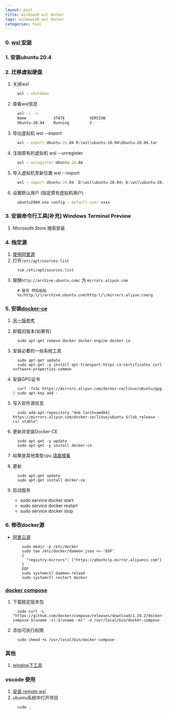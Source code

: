 ```yaml
---
layout: post
title: window10 wsl docker
tags: windows10 wsl docker
categories: tool
---
```




### 0. [wsl 安装](https://docs.microsoft.com/en-us/windows/wsl/install)
### 1. 安装ubuntu 20.4
### 2. 迁移虚拟硬盘
1. 关闭wsl
    ```bat
      wsl --shutdown
    ```
1. 查看wsl信息
    ```bat
      wsl -l -v
      Name            STATE           VERSION
      Ubuntu-20.04    Running         2
    ```
1. 导出虚拟机 wsl --export <DistroName> <PathtoTarArchive>
    ```bat
      wsl --export Ubuntu-20.04 D:\wsl\ubuntu-20.04\Ubuntu-20.04.tar
    ```
1. 注销原有的虚拟机  wsl --unregister <DistroName>
    ```bat
      wsl --unregister Ubuntu-20.04
    ```
1. 导入虚拟机至新位置 wsl --import <DistroName> <PathToDistroNewDirectory> <PathToTarArchive>
    ```bat
      wsl --import Ubuntu-20.04  D:\wsl\ubuntu-20.04\ D:\wsl\ubuntu-20.04\Ubuntu-20.04.tar
    ```
1. 设置默认用户 (指定原有虚拟机用户)
    ```bat
      ubuntu2004.exe config --default-user xxxx
    ```
### 3. 安装命令行工具[补充] Windows Terminal Preview 
1. Microsofe Store 搜索安装
### 4. 指定源
1. [使用阿里源](https://developer.aliyun.com/mirror/ubuntu?spm=a2c6h.13651102.0.0.20a61b11QBIo9k)
1. 打开```/etc/apt/sources.list```
    ```shell
      vim /etc/apt/sources.list
    ```
1. 替换```http://archive.ubuntu.com/``` 为 ```mirrors.aliyun.com```
    ```shell
      # 冒号 然后粘贴
      %s/http:\/\/archive.ubuntu.com/http:\/\/mirrors.aliyun.com/g
    ```
### 5. 安装[docker-ce](https://developer.aliyun.com/mirror/docker-ce?spm=a2c6h.13651102.0.0.48dc1b11QTUriI)
1. [另一版参考](https://mirrors.tuna.tsinghua.edu.cn/help/docker-ce/)
1. 卸载旧版本(如果有)
    ```shell
      sudo apt-get remove docker docker-engine docker.io
    ```
1. 安装必要的一些系统工具
    ```shell
      sudo apt-get update
      sudo apt-get -y install apt-transport-https ca-certificates curl software-properties-common
    ```
1. 安装GPG证书
    ```shell
      curl -fsSL https://mirrors.aliyun.com/docker-ce/linux/ubuntu/gpg | sudo apt-key add -
    ```
1. 写入软件源信息
    ```shell
      sudo add-apt-repository "deb [arch=amd64] https://mirrors.aliyun.com/docker-ce/linux/ubuntu $(lsb_release -cs) stable"
    ```
1. 更新并安装Docker-CE
    ```shell
      sudo apt-get -y update
      sudo apt-get -y install docker-ce
    ```

1. 如果是其他类型cpu [请直接看](https://mirrors.tuna.tsinghua.edu.cn/help/docker-ce/)
1. 更新
    ```shell
      sudo apt-get update
      sudo apt-get install docker-ce
    ```
1. 启动服务
    - sudo service docker start
    - sudo service docker restart
    - sudo service docker stop

### 6. 修改docker源
  - [阿里云源](https://cr.console.aliyun.com/cn-hangzhou/instances/mirrors)
    ```
        sudo mkdir -p /etc/docker
        sudo tee /etc/docker/daemon.json <<-'EOF'
        {
          "registry-mirrors": ["https://qhezhclp.mirror.aliyuncs.com"]
        }
        EOF
        sudo systemctl daemon-reload
        sudo systemctl restart docker
    ```
### [docker compose](https://docs.docker.com/compose/install/)
1. 下载稳定版本包
    ```shell
      sudo curl -L "https://github.com/docker/compose/releases/download/1.29.2/docker-compose-$(uname -s)-$(uname -m)" -o /usr/local/bin/docker-compose
    ```
1. 添加可执行权限
    ```shell
      sudo chmod +x /usr/local/bin/docker-compose
    ```
### 其他
1. [window下工具](https://nickjanetakis.com/blog/a-linux-dev-environment-on-windows-with-wsl-2-docker-desktop-and-more)

### vscode 使用
1. [安装 remote wsl](https://marketplace.visualstudio.com/items?itemName=ms-vscode-remote.remote-wsl)
1. ubuntu系统中打开项目
    ```shell
      code .
    ```
